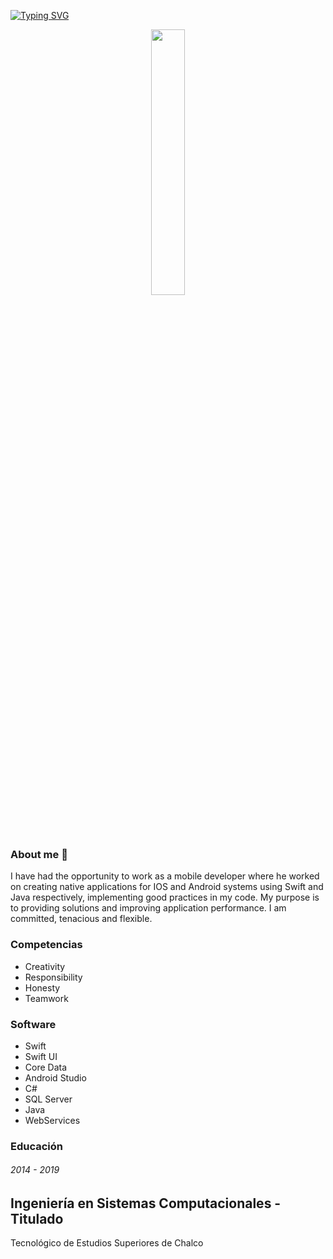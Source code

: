 

<a href="https://git.io/typing-svg"><img src="https://readme-typing-svg.demolab.com?font=Fira+Code&pause=1000&center=verdadero&vCenter=FALSO&repeat=verdadero&random=FALSO&width=435&lines=Hi+my+name+is+Samuel;Welcome+to+my+Profile" alt="Typing SVG" /></a>

<p align="center" width="100%">
    <img width="33%" src="https://i.postimg.cc/QNFJfdgF/FOTO-SAM2.jpg">
</p>


### About me 👋
I have had the opportunity to work as a mobile developer where he
worked on creating native applications for IOS and Android systems
using Swift and Java respectively, implementing good practices in my
code. My purpose is to providing solutions and improving
application performance. I am committed, tenacious and flexible.

### Competencias
- Creativity
- Responsibility
- Honesty
- Teamwork

### Software
- Swift
- Swift UI
- Core Data
- Android Studio
- C#
- SQL Server
- Java
- WebServices

### Educación 
###### 2014 - 2019

Ingeniería en Sistemas Computacionales - Titulado
---
Tecnológico de Estudios Superiores de Chalco



<!--
**SamuelChavezLopez/samuelchavezlopez** is a ✨ _special_ ✨ repository because its `README.md` (this file) appears on your GitHub profile.

Here are some ideas to get you started:

- 🔭 I’m currently working on ...
- 🌱 I’m currently learning ...
- 👯 I’m looking to collaborate on ...
- 🤔 I’m looking for help with ...
- 💬 Ask me about ...
- 📫 How to reach me: ...
- 😄 Pronouns: ...
- ⚡ Fun fact: ...
-->
